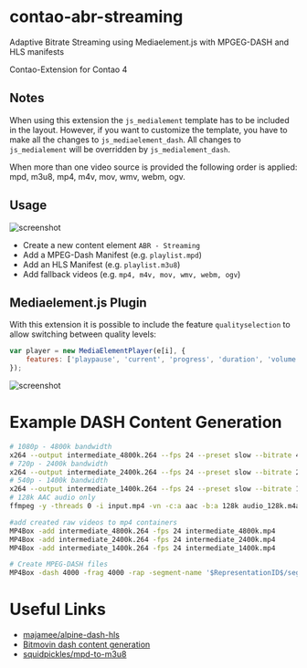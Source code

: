 # contao-abr-streaming
Adaptive Bitrate Streaming using Mediaelement.js with MPGEG-DASH and HLS manifests

Contao-Extension for Contao 4

## Notes
When using this extension the `js_medialement` template has to be included in the layout. However, if you want to customize the template, you have to make all the changes to `js_mediaelement_dash`. All changes to `js_medialement` will be overridden by `js_medialement_dash`.

When more than one video source is provided the following order is applied: mpd, m3u8, mp4, m4v, mov, wmv, webm, ogv.

## Usage
![screenshot](https://github.com/postyou/contao-abr-streaming-bundle/blob/master/readme_img/Element.png)

* Create a new content element `ABR - Streaming`
* Add a MPEG-Dash Manifest (e.g. `playlist.mpd`)
* Add an HLS Manifest (e.g. `playlist.m3u8`)
* Add fallback videos (e.g. `mp4, m4v, mov, wmv, webm, ogv`)

## Mediaelement.js Plugin
With this extension it is possible to include the feature `qualityselection` to allow switching between quality levels:
```js
var player = new MediaElementPlayer(e[i], {
    features: ['playpause', 'current', 'progress', 'duration', 'volume', 'qualityselection', 'fullscreen']
});
```

![screenshot](https://github.com/postyou/contao-abr-streaming-bundle/blob/master/readme_img/Plugin.png)

# Example DASH Content Generation
```sh
# 1080p - 4800k bandwidth
x264 --output intermediate_4800k.264 --fps 24 --preset slow --bitrate 4800 --vbv-maxrate 9600 --vbv-bufsize 19200 --min-keyint 96 --keyint 96 --scenecut 0 --no-scenecut --pass 1 --video-filter "resize:width=1920,height=1080" input.mp4
# 720p - 2400k bandwidth
x264 --output intermediate_2400k.264 --fps 24 --preset slow --bitrate 2400 --vbv-maxrate 4800 --vbv-bufsize 9600 --min-keyint 96 --keyint 96 --scenecut 0 --no-scenecut --pass 1 --video-filter "resize:width=1280,height=720" input.mp4
# 540p - 1400k bandwidth
x264 --output intermediate_1400k.264 --fps 24 --preset slow --bitrate 1400 --vbv-maxrate 2800 --vbv-bufsize 5600 --min-keyint 96 --keyint 96 --scenecut 0 --no-scenecut --pass 1 --video-filter "resize:width=960,height=540" input.mp4
# 128k AAC audio only
ffmpeg -y -threads 0 -i input.mp4 -vn -c:a aac -b:a 128k audio_128k.m4a

#add created raw videos to mp4 containers
MP4Box -add intermediate_4800k.264 -fps 24 intermediate_4800k.mp4
MP4Box -add intermediate_2400k.264 -fps 24 intermediate_2400k.mp4
MP4Box -add intermediate_1400k.264 -fps 24 intermediate_1400k.mp4

# Create MPEG-DASH files
MP4Box -dash 4000 -frag 4000 -rap -segment-name '$RepresentationID$/segment_' -url-template -out playlist.mpd intermediate_4800k.mp4:id=1080 intermediate_2400k.mp4:id=720 intermediate_1400k.mp4:id=540 audio.m4a:id=audio
```

# Useful Links
* [majamee/alpine-dash-hls](https://github.com/majamee/alpine-dash-hls)
* [Bitmovin dash content generation](https://bitmovin.com/mp4box-dash-content-generation-x264/)
* [squidpickles/mpd-to-m3u8](https://github.com/squidpickles/mpd-to-m3u8)
